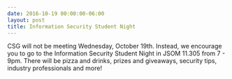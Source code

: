 ```yaml
---
date: 2016-10-19 00:00:00-06:00
layout: post
title: Information Security Student Night
---
```


CSG will not be meeting Wednesday, October 19th. Instead, we encourage you to go to the Information Security Student Night in JSOM 11.305 from 7 - 9pm. There will be pizza and drinks, prizes and giveaways, security tips, industry professionals and more!
